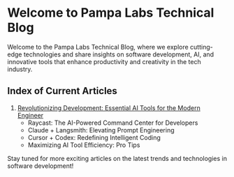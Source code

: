 # Welcome to Pampa Labs Technical Blog

Welcome to the Pampa Labs Technical Blog, where we explore cutting-edge technologies and share insights on software development, AI, and innovative tools that enhance productivity and creativity in the tech industry.

## Index of Current Articles

1. [Revolutionizing Development: Essential AI Tools for the Modern Engineer](AI-tooling.md)
   - Raycast: The AI-Powered Command Center for Developers
   - Claude + Langsmith: Elevating Prompt Engineering
   - Cursor + Codex: Redefining Intelligent Coding
   - Maximizing AI Tool Efficiency: Pro Tips

Stay tuned for more exciting articles on the latest trends and technologies in software development!
